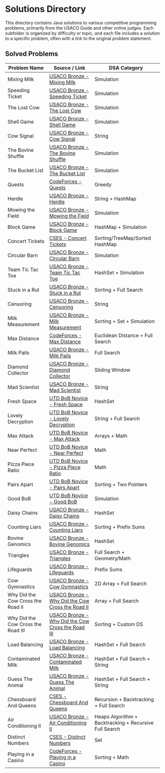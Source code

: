 # Solutions Directory

This directory contains Java solutions to various competitive programming problems, primarily from the USACO Guide and other online judges. Each subfolder is organized by difficulty or topic, and each file includes a solution to a specific problem, often with a link to the original problem statement.

## Solved Problems

| Problem Name                       | Source / Link                                                                                                                          | DSA Category                                           |
| ---------------------------------- | -------------------------------------------------------------------------------------------------------------------------------------- | ------------------------------------------------------ |
| Mixing Milk                        | [USACO Bronze - Mixing Milk](https://usaco.org/index.php?page=viewproblem2&cpid=855#)                                                  | Simulation                                             |
| Speeding Ticket                    | [USACO Bronze - Speeding Ticket](https://usaco.org/index.php?page=viewproblem2&cpid=568)                                               | Simulation                                             |
| The Lost Cow                       | [USACO Bronze - The Lost Cow](https://usaco.org/index.php?page=viewproblem2&cpid=735)                                                  | Simulation                                             |
| Shell Game                         | [USACO Bronze - Shell Game](https://usaco.org/index.php?page=viewproblem2&cpid=891)                                                    | Simulation                                             |
| Cow Signal                         | [USACO Bronze - Cow Signal](http://www.usaco.org/index.php?page=viewproblem2&cpid=665)                                                 | String                                                 |
| The Bovine Shuffle                 | [USACO Bronze - The Bovine Shuffle](http://www.usaco.org/index.php?page=viewproblem2&cpid=760)                                         | Simulation                                             |
| The Bucket List                    | [USACO Bronze - The Bucket List](https://usaco.org/index.php?page=viewproblem2&cpid=856)                                               | Simulation                                             |
| Quests                             | [CodeForces - Quests](https://codeforces.com/problemset/problem/1914/C)                                                                | Greedy                                                 |
| Herdle                             | [USACO Bronze - Herdle](http://www.usaco.org/index.php?page=viewproblem2&cpid=1179)                                                    | String + HashMap                                       |
| Mowing the Field                   | [USACO Bronze - Mowing the Field](https://usaco.org/index.php?page=viewproblem2&cpid=593)                                              | Simulation                                             |
| Block Game                         | [USACO Bronze - Block Game](https://usaco.org/index.php?page=viewproblem2&cpid=664)                                                    | HashMap + Simulation                                   |
| Concert Tickets                    | [CSES - Concert Tickets](https://cses.fi/problemset/task/1091)                                                                         | Sorting/TreeMap/Sorted HashMap                         |
| Circular Barn                      | [USACO Bronze - Circular Barn](https://usaco.org/index.php?page=viewproblem2&cpid=616)                                                 | Simulation                                             |
| Team Tic Tac Toe                   | [USACO Bronze - Team Tic Tac Toe](https://usaco.org/index.php?page=viewproblem2&cpid=831)                                              | HashSet + Simulation                                   |
| Stuck in a Rut                     | [USACO Bronze - Stuck in a Rut](http://www.usaco.org/index.php?page=viewproblem2&cpid=1061)                                            | Sorting + Full Search                                  |
| Censoring                          | [USACO Bronze - Censoring](http://www.usaco.org/index.php?page=viewproblem2&cpid=526)                                                  | String                                                 |
| Milk Measurement                   | [USACO Bronze - Milk Measurement](https://usaco.org/index.php?page=viewproblem2&cpid=761)                                              | Sorting + Set + Simulation                             |
| Max Distance                       | [CodeForces - Max Distance ](https://codeforces.com/gym/102951/problem/A)                                                              | Euclidean Distance + Full Search                       |
| Milk Pails                         | [USACO Bronze - Milk Pails](https://usaco.org/index.php?page=viewproblem2&cpid=615)                                                    | Full Search                                            |
| Diamond Collector                  | [USACO Bronze - Diamond Collector](https://usaco.org/index.php?page=viewproblem2&cpid=639)                                             | Sliding Window                                         |
| Mad Scientist                      | [USACO Bronze - Mad Scientist](https://usaco.org/index.php?page=viewproblem2&cpid=1012)                                                | String                                                 |
| Fresh Space                        | [UTD BoB Novice - Fresh Space](https://www.hackerrank.com/contests/utd-bob-spring-2025-novice/challenges/fresh-space)                  | HashSet                                                |
| Lovely Decryption                  | [UTD BoB Novice - Lovely Decryption](https://www.hackerrank.com/contests/utd-bob-spring-2025-novice/challenges/lovely-decryption-hard) | String + Full Search                                   |
| Max Attack                         | [UTD BoB Novice - Max Attack](https://www.hackerrank.com/contests/utd-bob-spring-2025-novice/challenges/max-attack)                    | Arrays + Math                                          |
| Near Perfect                       | [UTD BoB Novice - Near Perfect](https://www.hackerrank.com/contests/utd-bob-spring-2025-novice/challenges/near-perfect)                | Math                                                   |
| Pizza Piece Ratio                  | [UTD BoB Novice - Pizza Piece Ratio](https://www.hackerrank.com/contests/utd-bob-spring-2025-novice/challenges/pizza-piece-ratio)      | Math                                                   |
| Pairs Apart                        | [UTD BoB Novice - Pairs Apart](https://www.hackerrank.com/contests/utd-bob-fall-2024-novice/challenges/pairs-apart)                    | Sorting + Two Pointers                                 |
| Good BoB                           | [UTD BoB Novice - Good BoB](https://www.hackerrank.com/contests/utd-bob-fall-2024-novice/challenges/good-bob)                          | Simulation                                             |
| Daisy Chains                       | [USACO Bronze - Daisy Chains](https://usaco.org/index.php?page=viewproblem2&cpid=1060)                                                 | HashSet                                                |
| Counting Liars                     | [USACO Bronze - Counting Liars](http://usaco.org/index.php?page=viewproblem2&cpid=1228)                                                | Sorting + Prefix Sums                                  |
| Bovine Genomics                    | [USACO Bronze - Bovine Genomics](http://www.usaco.org/index.php?page=viewproblem2&cpid=736)                                            | HashSet                                                |
| Triangles                          | [USACO Bronze - Triangles](https://usaco.org/index.php?page=viewproblem2&cpid=1011)                                                    | Full Search + Geometry/Math                            |
| Lifeguards                         | [USACO Bronze - Lifeguards](https://usaco.org/index.php?page=viewproblem2&cpid=784)                                                    | Prefix Sums                                            |
| Cow Gymnastics                     | [USACO Bronze - Cow Gymnastics](https://usaco.org/index.php?page=viewproblem2&cpid=963)                                                | 2D Array + Full Search                                 |
| Why Did the Cow Cross the Road II  | [USACO Bronze - Why Did the Cow Cross the Road II](https://usaco.org/index.php?page=viewproblem2&cpid=712)                             | Array + Full Search                                    |
| Why Did the Cow Cross the Road III | [USACO Bronze - Why Did the Cow Cross the Road III](https://usaco.org/index.php?page=viewproblem2&cpid=713)                            | Sorting + Custom DS                                    |
| Load Balancing                     | [USACO Bronze - Load Balancing](http://www.usaco.org/index.php?page=viewproblem2&cpid=617)                                             | HashSet + Full Search                                  |
| Contaminated Milk                  | [USACO Bronze - Contaminated Milk](https://usaco.org/index.php?page=viewproblem2&cpid=569)                                             | HashSet + Full Search + String                         |
| Guess The Animal                   | [USACO Bronze - Guess The Animal](https://usaco.org/index.php?page=viewproblem2&cpid=893)                                              | HashSet + Full Search + String                         |
| Chessboard And Queens              | [CSES - Chessboard And Queens](https://cses.fi/problemset/task/1624)                                                                   | Recursion + Backtracking + Full Search                 |
| Air Conditioning II                | [USACO Bronze - Air Conditioning II](https://usaco.org/index.php?page=viewproblem2&cpid=1276)                                          | Heaps Algorithm + Backtracking + Recursive Full Search |
| Distinct Numbers                   | [CSES - Distinct Numbers ](https://cses.fi/problemset/task/1621)                                                                       | Set                                                    |
| Playing in a Casino                | [CodeForces - Playing in a Casino ](https://codeforces.com/contest/1808/problem/B)                                                     | Sorting + Math                                         |
